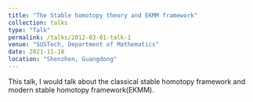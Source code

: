 ```yaml
---
title: "The Stable homotopy theory and EKMM framework"
collection: talks
type: "Talk"
permalink: /talks/2012-03-01-talk-1
venue: "SUSTech, Department of Mathematics"
date: 2021-11-18
location: "Shenzhen, Guangdong"
---
```


This talk, I would talk about the classical stable homotopy framework and modern stable homotopy framework(EKMM).
